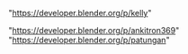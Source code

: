 "https://developer.blender.org/p/kelly"
 
"https://developer.blender.org/p/ankitron369"
"https://developer.blender.org/p/patungan"
 
